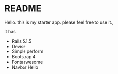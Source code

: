 # README

Hello. this is my starter app. please feel free to use it.,

it has
- Rails 5.1.5
- Devise
- Simple perform
- Bootstrap 4
- Fontaawesome
- Navbar
Hello
